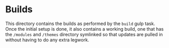 # Builds
This directory contains the builds as performed by the `build` gulp task. Once the initial setup is done, it also contains a working build, one that has the `/modules` and `/themes` directory symlinked so that updates are pulled in without having to do any extra legwork.

